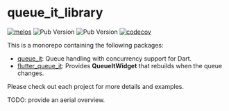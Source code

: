 # queue_it_library

[![melos](https://img.shields.io/badge/maintained%20with-melos-f700ff.svg?style=flat-square)](https://github.com/invertase/melos)
![Pub Version](https://img.shields.io/pub/v/queue_it?label=queue_it)
![Pub Version](https://img.shields.io/pub/v/flutter_queue_it?label=flutter_queue_it)
[![codecov](https://codecov.io/gh/sharpsan/queue_it_library/graph/badge.svg?token=2YLWI5OLQ3)](https://codecov.io/gh/sharpsan/queue_it_library)


This is a monorepo containing the following packages:

- [queue_it](https://github.com/sharpsan/queue_it_library/tree/main/queue_it): Queue handling with concurrency support for Dart.
- [flutter_queue_it](https://github.com/sharpsan/queue_it_library/tree/main/flutter_queue_it): Provides **QueueItWidget** that rebuilds when the queue changes.

Please check out each project for more details and examples.

TODO: provide an aerial overview.